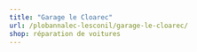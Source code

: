 ```yaml
---
title: "Garage le Cloarec"
url: /plobannalec-lesconil/garage-le-cloarec/
shop: réparation de voitures
---
```

